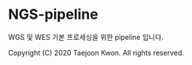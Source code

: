 # NGS-pipeline

WGS 및 WES 기본 프로세싱을 위한 pipeline 입니다. 

Copyright (C) 2020 Taejoon Kwon. All rights reserved.
